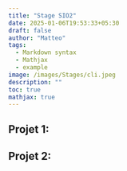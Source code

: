 ```yaml
---
title: "Stage SIO2"
date: 2025-01-06T19:53:33+05:30
draft: false
author: "Matteo"
tags:
  - Markdown syntax
  - Mathjax
  - example
image: /images/Stages/cli.jpeg
description: ""
toc: true
mathjax: true
---
```

## Projet 1:



## Projet 2:
